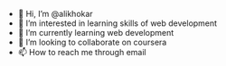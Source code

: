 - 👋 Hi, I’m @alikhokar
- 👀 I’m interested in learning skills of web development
- 🌱 I’m currently learning web development
- 💞️ I’m looking to collaborate on coursera
- 📫 How to reach me through email

<!---
alikhokar/alikhokar is a ✨ special ✨ repository because its `README.md` (this file) appears on your GitHub profile.
You can click the Preview link to take a look at your changes.
--->
